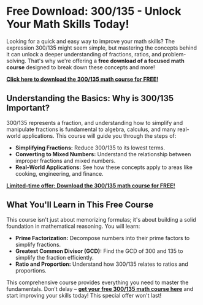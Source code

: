 # Free Download: 300/135 - Unlock Your Math Skills Today!

Looking for a quick and easy way to improve your math skills? The expression 300/135 might seem simple, but mastering the concepts behind it can unlock a deeper understanding of fractions, ratios, and problem-solving. That's why we're offering a **free download of a focused math course** designed to break down these concepts and more!

[**Click here to download the 300/135 math course for FREE!**](https://udemywork.com/300-135)

## Understanding the Basics: Why is 300/135 Important?

300/135 represents a fraction, and understanding how to simplify and manipulate fractions is fundamental to algebra, calculus, and many real-world applications. This course will guide you through the steps of:

*   **Simplifying Fractions:** Reduce 300/135 to its lowest terms.
*   **Converting to Mixed Numbers:** Understand the relationship between improper fractions and mixed numbers.
*   **Real-World Applications:** See how these concepts apply to areas like cooking, engineering, and finance.

[**Limited-time offer: Download the 300/135 math course for FREE!**](https://udemywork.com/300-135)

## What You'll Learn in This Free Course

This course isn't just about memorizing formulas; it's about building a solid foundation in mathematical reasoning. You will learn:

*   **Prime Factorization:** Decompose numbers into their prime factors to simplify fractions.
*   **Greatest Common Divisor (GCD):** Find the GCD of 300 and 135 to simplify the fraction efficiently.
*   **Ratio and Proportion:** Understand how 300/135 relates to ratios and proportions.

This comprehensive course provides everything you need to master the fundamentals. Don’t delay – **[get your free 300/135 math course here](https://udemywork.com/300-135)** and start improving your skills today! This special offer won't last!
